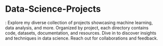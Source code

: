 # Data-Science-Projects
: Explore my diverse collection of projects showcasing machine learning, data analysis, and more. Organized by project, each directory contains code, datasets, documentation, and resources. Dive in to discover insights and techniques in data science. Reach out for collaborations and feedback.
